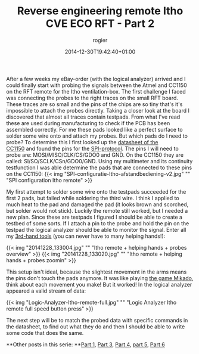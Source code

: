 ﻿---
title: Reverse engineering remote Itho CVE ECO RFT - Part 2
author: rogier
type: post
date: 2014-12-30T19:42:40+01:00
url: /2014/12/30/reverse-engineering-remote-itho-cve-eco-rft-part-2/
commentFolder: 2014-12-30-reverse-engineering-remote-itho-cve-eco-rft-part-2
categories:
- HomeAutomation
tags:
- arduino
- CC1150
- Itho
resources:
- src: SPI-configuratie-Itho-afstandbediening-v2.jpg
  title: SPI configuration Itho remote
- src: 20141228_133004.jpg
  title: Itho remote + helping hands + probes overview
- src: 20141228_133020.jpg
  title: Itho remote + helping hands + probes zoomin
- src: Logic-Analyzer-Itho-remote-full.jpg
  title: Logic Analyzer Itho remote full speed button press
aliases:
- index.php/2014/12/30/reverse-engineering-remote-itho-cve-eco-rft-part-2/
---
After a few weeks my eBay-order (with the logical analyzer) arrived and I could finally start with probing the signals between the Atmel and CC1150 on the RFT remote for the Itho ventilation-box. The first challenge I faced was connecting the probes to the right traces on the small RFT board. These traces are so small and the pins of the chips are so tiny that's it's impossible to attach the probes directly. Taking a closer look at the board I discovered that almost all traces contain testpads. From what I've read these are used during manufacturing to check if the PCB has been assembled correctly. For me these pads looked like a perfect surface to solder some wire onto and attach my probes. But which pads do I need to probe? To determine this I first looked up the [datasheet of the CC1150](http://www.ti.com/lit/ds/symlink/cc1150.pdf) and found the pins for the [SPI-protocol](http://en.wikipedia.org/wiki/Serial_Peripheral_Interface_Bus). The pins I will need to probe are: MOSI/MISO/CLK/CS/GDO0 and GND. On the CC1150 they are called: SI/SO/SCLK/CSn/GDO0/GND. Using my multimeter and its continuity testfunction I was able determine the pads that are connected to these pins on the CC1150:
{{< img "SPI-configuratie-Itho-afstandbediening-v2.jpg" ""  "SPI configuration Itho remote" >}}

My first attempt to solder some wire onto the testpads succeeded for the first 2 pads, but failed while soldering the third wire. I think I applied to much heat to the pad and damaged the pad (it looks brown and scorched, but solder would not stick). Luckily the remote still worked, but I needed a new plan. Since these are testpads I figured I should be able to create a testbed of some sorts. If I attach a pin to the probe and hold the pin on the testpad the logical analyzer should be able to monitor the signal. Enter all my [3rd-hand tools](http://www.eleshop.nl/derde-hand-met-vergrootglas-p-94.html) (you can never have to many helping hands!):

{{< img "20141228_133004.jpg" ""  "Itho remote + helping hands + probes overview" >}}
{{< img "20141228_133020.jpg" ""  "Itho remote + helping hands + probes zoomin" >}}

This setup isn't ideal, because the slightest movement in the arms means the pins don't touch the pads anymore. It was like playing [the game Mikado](http://en.wikipedia.org/wiki/Mikado_%28game%29), think about each movement you make! But it worked! In the logical analyzer appeared a valid stream of data:

{{< img "Logic-Analyzer-Itho-remote-full.jpg" ""  "Logic Analyzer Itho remote full speed button press" >}}

The next step will be to match the probed data with specific commands in the datasheet, to find out what they do and then I should be able to write some code that does the same.

**Other posts in this serie: **[Part 1](https://www.progz.nl/blog/2014/12/reverse-engineering-remote-itho-cve-eco-rft-part-1/ "Reverse engineering remote Itho CVE ECO RFT – Part 1"), [Part 3](https://www.progz.nl/blog/2015/01/reverse-engineering-remote-itho-cve-eco-rft-part-3/ "Reverse engineering remote Itho CVE ECO RFT – Part 3"), [Part 4](https://www.progz.nl/blog/2015/02/reverse-engineering-remote-itho-cve-eco-rft-part-4/ "Reverse engineering remote Itho CVE ECO RFT – Part 4"), [part 5](https://www.progz.nl/blog/2015/02/reverse-engineering-remote-itho-cve-eco-rft-part-5/ "Reverse engineering remote Itho CVE ECO RFT – Part 5"), [Part 6](https://www.progz.nl/blog/2015/05/reverse-engineering-remote-itho-cve-eco-rft-part-6/)

